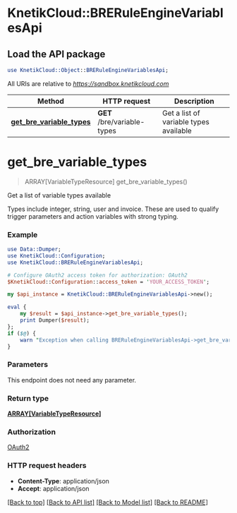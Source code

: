 # KnetikCloud::BRERuleEngineVariablesApi

## Load the API package
```perl
use KnetikCloud::Object::BRERuleEngineVariablesApi;
```

All URIs are relative to *https://sandbox.knetikcloud.com*

Method | HTTP request | Description
------------- | ------------- | -------------
[**get_bre_variable_types**](BRERuleEngineVariablesApi.md#get_bre_variable_types) | **GET** /bre/variable-types | Get a list of variable types available


# **get_bre_variable_types**
> ARRAY[VariableTypeResource] get_bre_variable_types()

Get a list of variable types available

Types include integer, string, user and invoice. These are used to qualify trigger parameters and action variables with strong typing.

### Example 
```perl
use Data::Dumper;
use KnetikCloud::Configuration;
use KnetikCloud::BRERuleEngineVariablesApi;

# Configure OAuth2 access token for authorization: OAuth2
$KnetikCloud::Configuration::access_token = 'YOUR_ACCESS_TOKEN';

my $api_instance = KnetikCloud::BRERuleEngineVariablesApi->new();

eval { 
    my $result = $api_instance->get_bre_variable_types();
    print Dumper($result);
};
if ($@) {
    warn "Exception when calling BRERuleEngineVariablesApi->get_bre_variable_types: $@\n";
}
```

### Parameters
This endpoint does not need any parameter.

### Return type

[**ARRAY[VariableTypeResource]**](VariableTypeResource.md)

### Authorization

[OAuth2](../README.md#OAuth2)

### HTTP request headers

 - **Content-Type**: application/json
 - **Accept**: application/json

[[Back to top]](#) [[Back to API list]](../README.md#documentation-for-api-endpoints) [[Back to Model list]](../README.md#documentation-for-models) [[Back to README]](../README.md)

